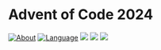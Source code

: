 # Advent of Code 2024

[![About](https://img.shields.io/badge/Advent%20of%20Code%20🎄-2024-brightgreen)](https://adventofcode.com/2024/about)
[![Language](https://img.shields.io/badge/Language-haskell-purple)](https://www.haskell.org/)
![](https://img.shields.io/badge/day%20📅-6-blue) 
![](https://img.shields.io/badge/stars%20⭐-7-yellow) 
![](https://img.shields.io/badge/days%20completed-3-red)
